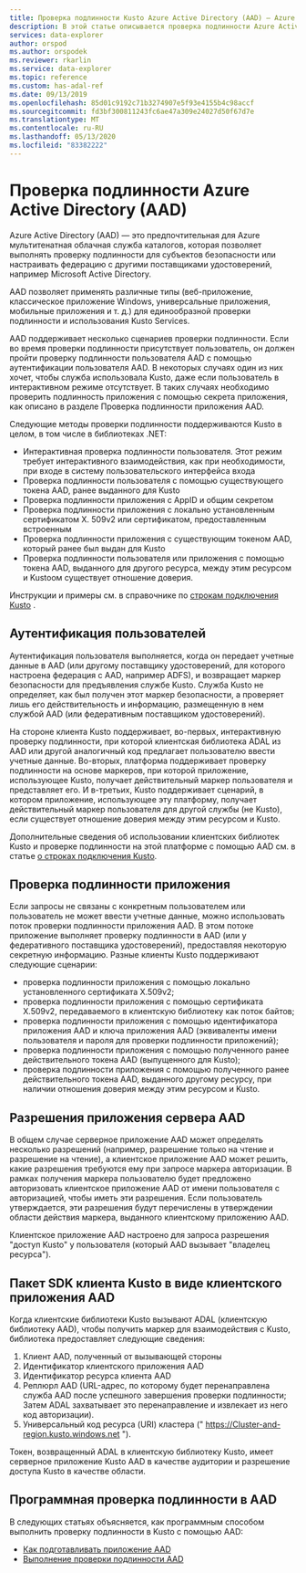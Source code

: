 ```yaml
---
title: Проверка подлинности Kusto Azure Active Directory (AAD) — Azure обозреватель данных
description: В этой статье описывается проверка подлинности Azure Active Directory (AAD) в обозреватель данных Azure.
services: data-explorer
author: orspod
ms.author: orspodek
ms.reviewer: rkarlin
ms.service: data-explorer
ms.topic: reference
ms.custom: has-adal-ref
ms.date: 09/13/2019
ms.openlocfilehash: 85d01c9192c71b3274907e5f93e4155b4c98accf
ms.sourcegitcommit: fd3bf300811243fc6ae47a309e24027d50f67d7e
ms.translationtype: MT
ms.contentlocale: ru-RU
ms.lasthandoff: 05/13/2020
ms.locfileid: "83382222"
---
```

# <a name="azure-active-directory-aad-authentication"></a>Проверка подлинности Azure Active Directory (AAD)

Azure Active Directory (AAD) — это предпочтительная для Azure мультитенатная облачная служба каталогов, которая позволяет выполнять проверку подлинности для субъектов безопасности или настраивать федерацию с другими поставщиками удостоверений, например Microsoft Active Directory.

AAD позволяет применять различные типы (веб-приложение, классическое приложение Windows, универсальные приложения, мобильные приложения и т. д.) для единообразной проверки подлинности и использования Kusto Services.

AAD поддерживает несколько сценариев проверки подлинности.
Если во время проверки подлинности присутствует пользователь, он должен пройти проверку подлинности пользователя AAD с помощью аутентификации пользователя AAD.
В некоторых случаях один из них хочет, чтобы служба использовала Kusto, даже если пользователь в интерактивном режиме отсутствует. В таких случаях необходимо проверить подлинность приложения с помощью секрета приложения, как описано в разделе Проверка подлинности приложения AAD.

Следующие методы проверки подлинности поддерживаются Kusto в целом, в том числе в библиотеках .NET:

* Интерактивная проверка подлинности пользователя. Этот режим требует интерактивного взаимодействия, как при необходимости, при входе в систему пользовательского интерфейса входа
* Проверка подлинности пользователя с помощью существующего токена AAD, ранее выданного для Kusto
* Проверка подлинности приложения с AppID и общим секретом
* Проверка подлинности приложения с локально установленным сертификатом X. 509v2 или сертификатом, предоставленным встроенным
* Проверка подлинности приложения с существующим токеном AAD, который ранее был выдан для Kusto
* Проверка подлинности пользователя или приложения с помощью токена AAD, выданного для другого ресурса, между этим ресурсом и Kustoом существует отношение доверия.

Инструкции и примеры см. в справочнике по [строкам подключения Kusto](../../api/connection-strings/kusto.md) .

## <a name="user-authentication"></a>Аутентификация пользователей

Аутентификация пользователя выполняется, когда он передает учетные данные в AAD (или другому поставщику удостоверений, для которого настроена федерация с AAD, например ADFS), и возвращает маркер безопасности для предъявления службе Kusto. Служба Kusto не определяет, как был получен этот маркер безопасности, а проверяет лишь его действительность и информацию, размещенную в нем службой AAD (или федеративным поставщиком удостоверений).

На стороне клиента Kusto поддерживает, во-первых, интерактивную проверку подлинности, при которой клиентская библиотека ADAL из AAD или другой аналогичный код предлагает пользователю ввести учетные данные. Во-вторых, платформа поддерживает проверку подлинности на основе маркеров, при которой приложение, использующее Kusto, получает действительный маркер пользователя и представляет его. И в-третьих, Kusto поддерживает сценарий, в котором приложение, использующее эту платформу, получает действительный маркер пользователя для другой службы (не Kusto), если существует отношение доверия между этим ресурсом и Kusto.

Дополнительные сведения об использовании клиентских библиотек Kusto и проверке подлинности на этой платформе с помощью AAD см. в статье [о строках подключения Kusto](../../api/connection-strings/kusto.md).

## <a name="application-authentication"></a>Проверка подлинности приложения

Если запросы не связаны с конкретным пользователем или пользователь не может ввести учетные данные, можно использовать поток проверки подлинности приложения AAD. В этом потоке приложение выполняет проверку подлинности в AAD (или у федеративного поставщика удостоверений), предоставляя некоторую секретную информацию. Разные клиенты Kusto поддерживают следующие сценарии:

* проверка подлинности приложения с помощью локально установленного сертификата X.509v2;
* проверка подлинности приложения с помощью сертификата X.509v2, передаваемого в клиентскую библиотеку как поток байтов;
* проверка подлинности приложения с помощью идентификатора приложения AAD и ключа приложения AAD (эквиваленты имени пользователя и пароля для проверки подлинности приложений);
* проверка подлинности приложения с помощью полученного ранее действительного токена AAD (выпущенного для Kusto);
* проверка подлинности приложения с помощью полученного ранее действительного токена AAD, выданного другому ресурсу, при наличии отношения доверия между этим ресурсом и Kusto.

## <a name="aad-server-application-permissions"></a>Разрешения приложения сервера AAD

В общем случае серверное приложение AAD может определять несколько разрешений (например, разрешение только на чтение и разрешение на чтение), а клиентское приложение AAD может решить, какие разрешения требуются ему при запросе маркера авторизации. В рамках получения маркера пользователю будет предложено авторизовать клиентское приложение AAD от имени пользователя с авторизацией, чтобы иметь эти разрешения. Если пользователь утверждается, эти разрешения будут перечислены в утверждении области действия маркера, выданного клиентскому приложению AAD.



Клиентское приложение AAD настроено для запроса разрешения "доступ Kusto" у пользователя (который AAD вызывает "владелец ресурса").

## <a name="kusto-client-sdk-as-an-aad-client-application"></a>Пакет SDK клиента Kusto в виде клиентского приложения AAD

Когда клиентские библиотеки Kusto вызывают ADAL (клиентскую библиотеку AAD), чтобы получить маркер для взаимодействия с Kusto, библиотека предоставляет следующие сведения:

1. Клиент AAD, полученный от вызывающей стороны
2. Идентификатор клиентского приложения AAD
3. Идентификатор ресурса клиента AAD
4. Реплюрл AAD (URL-адрес, по которому будет перенаправлена служба AAD после успешного завершения проверки подлинности; Затем ADAL захватывает это перенаправление и извлекает из него код авторизации).
5. Универсальный код ресурса (URI) кластера (" https://Cluster-and-region.kusto.windows.net ").

Токен, возвращенный ADAL в клиентскую библиотеку Kusto, имеет серверное приложение Kusto AAD в качестве аудитории и разрешение доступа Kusto в качестве области.

## <a name="authenticating-with-aad-programmatically"></a>Программная проверка подлинности в AAD

В следующих статьях объясняется, как программным способом выполнить проверку подлинности в Kusto с помощью AAD:

* [Как подготавливать приложение AAD](./how-to-provision-aad-app.md)
* [Выполнение проверки подлинности AAD](./how-to-authenticate-with-aad.md)
